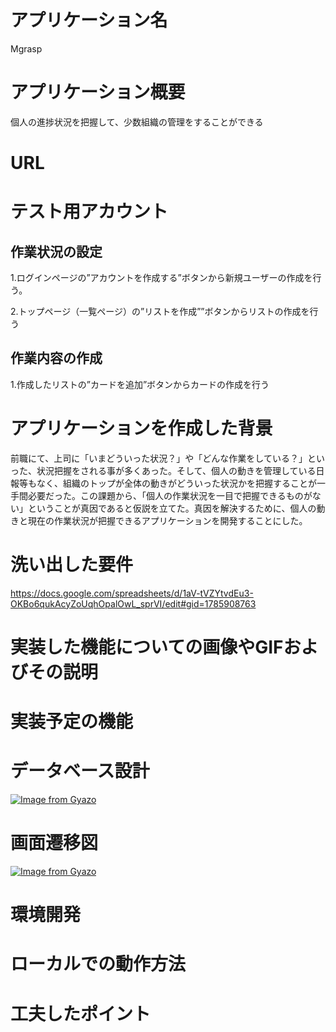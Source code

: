 # アプリケーション名

Mgrasp

# アプリケーション概要

個人の進捗状況を把握して、少数組織の管理をすることができる

# URL

# テスト用アカウント

## 作業状況の設定
1.ログインページの”アカウントを作成する”ボタンから新規ユーザーの作成を行う。

2.トップページ（一覧ページ）の”リストを作成””ボタンからリストの作成を行う

## 作業内容の作成
1.作成したリストの”カードを追加”ボタンからカードの作成を行う

# アプリケーションを作成した背景
前職にて、上司に「いまどういった状況？」や「どんな作業をしている？」といった、状況把握をされる事が多くあった。そして、個人の動きを管理している日報等もなく、組織のトップが全体の動きがどういった状況かを把握することが一手間必要だった。この課題から、「個人の作業状況を一目で把握できるものがない」ということが真因であると仮説を立てた。真因を解決するために、個人の動きと現在の作業状況が把握できるアプリケーションを開発することにした。

# 洗い出した要件
https://docs.google.com/spreadsheets/d/1aV-tVZYtvdEu3-OKBo6qukAcyZoUqhOpalOwL_sprVI/edit#gid=1785908763

# 実装した機能についての画像やGIFおよびその説明

# 実装予定の機能

# データベース設計
[![Image from Gyazo](https://i.gyazo.com/89757c96ec4dec68997c0aac80aae034.png)](https://gyazo.com/89757c96ec4dec68997c0aac80aae034)
# 画面遷移図
[![Image from Gyazo](https://i.gyazo.com/394e362ff2702ca8035bacda4899c88c.png)](https://gyazo.com/394e362ff2702ca8035bacda4899c88c)
# 環境開発

# ローカルでの動作方法

# 工夫したポイント